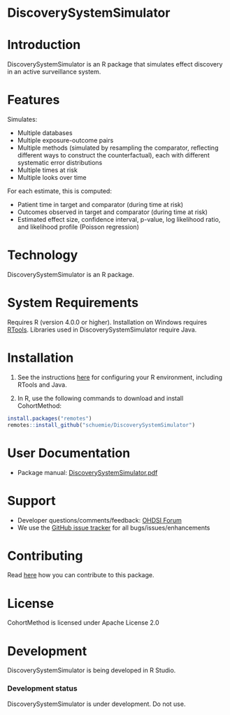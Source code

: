 DiscoverySystemSimulator
========================


Introduction
============
DiscoverySystemSimulator is an R package that simulates effect discovery in an active surveillance system.

Features
========
Simulates:

- Multiple databases
- Multiple exposure-outcome pairs
- Multiple methods (simulated by resampling the comparator, reflecting different ways to construct the counterfactual), each with different systematic error distributions
- Multiple times at risk
- Multiple looks over time

For each estimate, this is computed:

- Patient time in target and comparator (during time at risk)
- Outcomes observed in target and comparator (during time at risk)
- Estimated effect size, confidence interval, p-value, log likelihood ratio, and likelihood profile (Poisson regression)


Technology
============
DiscoverySystemSimulator is an R package.

System Requirements
===================
Requires R (version 4.0.0 or higher). Installation on Windows requires [RTools](https://cran.r-project.org/bin/windows/Rtools/). Libraries used in DiscoverySystemSimulator require Java.

Installation
=============
1. See the instructions [here](https://ohdsi.github.io/Hades/rSetup.html) for configuring your R environment, including RTools and Java.

2. In R, use the following commands to download and install CohortMethod:

  ```r
  install.packages("remotes")
  remotes::install_github("schuemie/DiscoverySystemSimulator")
  ```

User Documentation
==================
* Package manual: [DiscoverySystemSimulator.pdf](https://raw.githubusercontent.com/schuemie/DiscoverySystemSimulator/master/extrasDiscoverySystemSimulator.pdf)

Support
=======
* Developer questions/comments/feedback: <a href="http://forums.ohdsi.org/c/developers">OHDSI Forum</a>
* We use the <a href="https://github.com/schuemie/DiscoverySystemSimulator/issues">GitHub issue tracker</a> for all bugs/issues/enhancements

Contributing
============
Read [here](https://ohdsi.github.io/Hades/contribute.html) how you can contribute to this package.

License
=======
CohortMethod is licensed under Apache License 2.0

Development
===========
DiscoverySystemSimulator is being developed in R Studio.

### Development status

DiscoverySystemSimulator is under development. Do not use.
